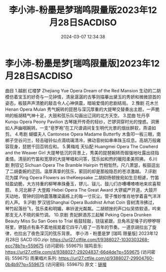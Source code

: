 ﻿---
title: 李小沛-粉墨是梦瑞鸣限量版2023年12月28日SACDISO
date: 2024-03-07 12:34:38
categories: WAV车载音乐、镜像
tags: 华语中文
---
# 李小沛-粉墨是梦[瑞鸣限量版]2023年12月28日SACDISO

曲目
1.越剧 红楼梦 Zhejiang Yue Opera Dream of the Red Mansion
生动的二胡模仿着宝玉的好奇与一见钟情，清泉潺潺的古筝则描摹出黛玉的秀妍和微微颔首的姿态，板鼓声声清脆的敲击令人心神俱震，暗喻爱情的悲剧结局。
2.豫剧 花木兰 Henan Opera Mulan
秀气婉转的琵琶与深沉厚重的大提琴交替奏出主题，一声脆响的板胡精气神十足，大鼓和弦乐队勾画出辽阔的北方天空。
3.昆曲 牡丹亭Kunqu Opera Peony Pavilion
古琴拨开传奇的轻纱，芒锣洞穿时光的惶惑。洞箫如人声幽咽婉转。一支“皂罗袍”在工尺谱调间复生明代光景的烟丝醉软，燕语如剪。
4.粤剧 蝴蝶夫人 Cantonese Opera Madame Butterfly
木鱼叩一板三眼，南梆子空谷问兰，轻击碰铃似点滴琉璃清冷，拂动音树如串串珠玉叹息。高胡万般雍容现身，琵琶千回百转应和。
5.黄梅戏 天仙配 Huangmei Opera The Cowherd and the Weaver Girl
大提琴低沉的背景上，秀美的琵琶婉转而倔强地吐露出绕指柔情。清丽的竹笛和宽厚的大提琴唱和问答，弦乐如和煦的暖阳柔美照拂。
6.川剧 荆钗记 Sichuan Opera The Bramble Hairpin
竹相訇然，尺八萧瑟，板鼓逗出了二胡委婉的迂回。温厚真挚的弦乐，萦回的却是那般隐忍的苍凉激越。
7.评剧 花为媒 Ping Opera Flowers as theKeepsake
二胡抑扬顿挫宛如生旦相谑，竹笛轻盈幼脆，大方持重的柳琴串珠叠玉，锣儿、钹儿、鼓儿们亦嘈嘈喳喳地来欢喜帮腔。
8.河北梆子 大登殿 Hebei Opera The Great Award
大锣威严开道，大鼓开天动地，管钟的回响震落雕梁画栋上的每一寸灰尘。管子惟妙惟肖地学着喜气洋洋的人声。
9.沪剧 罗汉钱Shanghai Opera Buddhist Arhat Coin
音树清泠拂过，琴竹起落纷飞，弦乐柔和明媚，串铃波光粼粼。二胡顿挫的声口似吴侬软语，吟来那支无人不晓的紫竹调。
10.京剧 贵妃醉酒苏三起解 Peking Opera Drunken Beauty Miss Su San Goes to
Trial
板鼓轻敲，铙钹紧跟，旦角吊足嗓子的咿咿呀呀里，锣鼓点有条不紊地摇晃着它四平八稳了一百年的节奏。一道京胡拉出了旋律，也拉出了夜色深沉的弦乐背景。
李小沛 - 粉墨是梦 [瑞鸣 限量版] 2023年12月28日 SACD ISO.zip: https://url27.ctfile.com/f/9388027-1030303268-ecc78b?p=559675
(访问密码: 559675)
瑞鸣音乐: https://url27.ctfile.com/d/9388027-29204837-66d4de?p=559675
(访问密码: 559675)
雨果唱片系列: https://url27.ctfile.com/d/9388027-29904760-0b4b97?p=559675
(访问密码: 559675)
原文：[链接](https://blog.sina.com.cn/s/blog_1647c7e76010314m3.html)